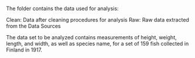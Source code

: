 The folder contains the data used for analysis:

Clean: Data after cleaning procedures for analysis
Raw: Raw data extracted from the Data Sources

The data set to be analyzed contains measurements of height, weight, length, and width, as well as species name, for a set of  159 fish collected in Finland in 1917.



